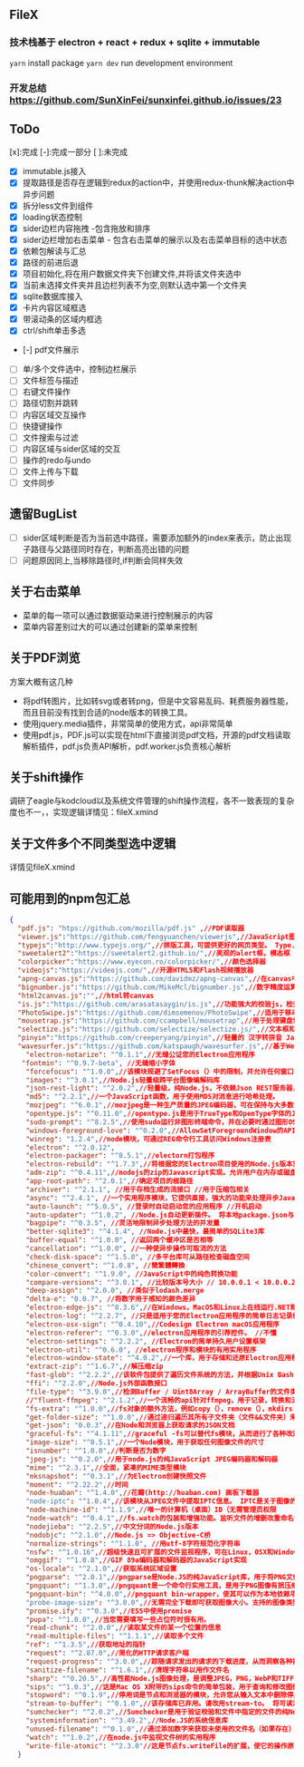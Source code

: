 ## FileX
### 技术栈基于 electron + react + redux + sqlite + immutable
`yarn` install package
`yarn dev` run development environment
### 开发总结 https://github.com/SunXinFei/sunxinfei.github.io/issues/23
## ToDo
[x]:完成  [-]:完成一部分  [ ]:未完成
- [x] immutable.js接入
- [x] 提取路径是否存在逻辑到redux的action中，并使用redux-thunk解决action中异步问题
- [x] 拆分less文件到组件
- [x] loading状态控制
- [x] sider边栏内容拖拽 -包含拖放和排序
- [x] sider边栏增加右击菜单 - 包含右击菜单的展示以及右击菜单目标的选中状态
- [x] 依赖包解读与汇总
- [x] 路径的前进后退
- [x] 项目初始化,将在用户数据文件夹下创建文件,并将该文件夹选中
- [x] 当前未选择文件夹并且边栏列表不为空,则默认选中第一个文件夹
- [x] sqlite数据库接入
- [x] 卡片内容区域框选
- [x] 带滚动条的区域内框选
- [x] ctrl/shift单击多选
- [-] pdf文件展示
- [ ] 单/多个文件选中，控制边栏展示
- [ ] 文件标签与描述
- [ ] 右键文件操作
- [ ] 路径切割并跳转
- [ ] 内容区域交互操作 
- [ ] 快捷键操作
- [ ] 文件搜索与过滤
- [ ] 内容区域与sider区域的交互
- [ ] 操作的redo与undo
- [ ] 文件上传与下载
- [ ] 文件同步
## 遗留BugList
- [ ] sider区域判断是否为当前选中路径，需要添加额外的index来表示，防止出现子路径与父路径同时存在，判断高亮出错的问题
- [ ] 问题原因同上,当移除路径时,if判断会同样失效
## 关于右击菜单
- 菜单的每一项可以通过数据驱动来进行控制展示的内容
- 菜单内容差别过大的可以通过创建新的菜单来控制
## 关于PDF浏览
方案大概有这几种
- 将pdf转图片，比如转svg或者转png，但是中文容易乱码、耗费服务器性能，而且目前没有找到合适的node版本的转换工具。
- 使用jquery.media插件，非常简单的使用方式，api非常简单
- 使用pdf.js，PDF.js可以实现在html下直接浏览pdf文档，开源的pdf文档读取解析插件，pdf.js负责API解析，pdf.worker.js负责核心解析
## 关于shift操作
调研了eagle与kodcloud以及系统文件管理的shift操作流程，各不一致表现的复杂度也不一，，实现逻辑详情见：fileX.xmind
## 关于文件多个不同类型选中逻辑
详情见fileX.xmind
## 可能用到的npm包汇总

```json
{
  "pdf.js": "htps://github.com/mozilla/pdf.js" ,//PDF读取器
  "viewer.js":"https://github.com/fengyuanchen/viewerjs",//JavaScript图像查看器
  "typejs":"http://www.typejs.org/",//排版工具，可提供更好的网页类型。 Type.js允许您编写新的CSS属性以对Web上的字体样式进行更好的排版控制。
  "sweetalert2":"https://sweetalert2.github.io/",//美观的alert框，模态框
  "colorpicker":"https://www.eyecon.ro/colorpicker/",//颜色选择器
  "videojs":"https://videojs.com/",//开源HTML5和Flash视频播放器
  "apng-canvas.js":"https://github.com/davidmz/apng-canvas",//在canvas中执行apng
  "bignumber.js":"https://github.com/MikeMcl/bignumber.js",//数字精度运算库，一个用于任意精度十进制和非十进制算术的JavaScript库
  "html2canvas.js":"",//html转canvas
  "is.js":"https://github.com/arasatasaygin/is.js",//功能强大的校验js，检查类型，正则表达式，状态，时间等
  "PhotoSwipe.js":"https://github.com/dimsemenov/PhotoSwipe",//适用于移动和台式机，模块化，框架独立的JavaScript图片库
  "mousetrap.js":"https://github.com/ccampbell/mousetrap",//用于处理键盘快捷键的简单库
  "selectize.js":"https://github.com/selectize/selectize.js/",//文本框和<select>框的混合体。它基于jQuery，具有自动完成功能和本机感觉的键盘导航；用于标记，联系人列表等  //// 使用react-select
  "pinyin":"https://github.com/creeperyang/pinyin",//轻量的 汉字转拼音 JavaScript库。可以轻松获取汉字的拼音
  "wavesurfer.js":"https://github.com/katspaugh/wavesurfer.js",//基于Web Audio和Canvas构建的可导航波形
    "electron-notarize": "^0.1.1",//无缝公证您的Electron应用程序
   "fontmin": "^0.9.7-beta", //无缝缩小字体 
    "forcefocus": "^1.0.0",//该模块规避了SetFocus（）中的限制，并允许任何窗口窃取焦点。 它在其他平台上重用了Electron内置的焦点。
    "images": "^3.0.1",//Node.js轻量级跨平台图像编解码库
    "json-rest-light": "^2.0.2",//轻量级，纯Node.js，不依赖Json REST服务器，使用HTTP服务器
    "md5": "^2.2.1",//一个JavaScript函数，用于使用MD5对消息进行哈希处理。
    "mozjpeg": "^6.0.1",//mozjpeg是一种生产质量的JPEG编码器，可在保持与大多数已部署解码器兼容的同时提高压缩率
    "opentype.js": "^0.11.0",//opentype.js是用于TrueType和OpenType字体的JavaScript解析器和编写器。 它使您可以从浏览器或Node.js访问文本的字母形式。
    "sudo-prompt": "^8.2.5",//使用sudo运行非图形终端命令，并在必要时通过图形OS对话框提示用户。对于需要Node.js的后台Node.js应用程序或本机Electron应用程序很有用。
    "windows-foreground-love": "^0.2.0",//AllowSetForegroundWindow的API包装器,使指定的进程能够使用SetForegroundWindow函数设置前景窗口
    "winreg": "1.2.4",//node模块，可通过REG命令行工具访问Windows注册表
    "electron": "^2.0.12",
    "electron-packager": "^8.5.1",//electorn打包程序
    "electron-rebuild": "^1.7.3",//将根据您的Electron项目使用的Node.js版本重建本机Node.js模块
    "adm-zip": "^0.4.11",//nodejs的zip的Javascript实现。允许用户在内存或磁盘中创建或提取zip文件
    "app-root-path": "^2.0.1",//确定项目的根路径
    "archiver": "^2.1.1", //用于存档生成的流接口 //用于压缩包相关
    "async": "^2.4.1", //一个实用程序模块，它提供直接，强大的功能来处理异步JavaScript
    "auto-launch": "^5.0.5", //登录时自动启动您的应用程序 //开机启动
    "auto-updater": "^1.0.2", //Node.js自动更新插件。 将本地package.json与存储库package.json进行比较，如果版本不匹配，则下载最新的zip并将其解压缩。
    "bagpipe": "^0.3.5", //灵活地限制异步处理方法的并发量
    "better-sqlite3": "^4.1.4", //Node.js中最快，最简单的SQLite3库
    "buffer-equal": "^1.0.0", //返回两个缓冲区是否相等
    "cancellation": "^1.0.0", //一种使异步操作可取消的方法
    "check-disk-space": "^1.5.0", //多平台库可从路径检查磁盘空间
    "chinese_convert": "^1.0.8", //簡繁體轉換
    "color-convert": "^1.9.0", //JavaScript中的纯色转换功能
    "compare-versions": "^3.0.1", //比较版本号大小 // 10.0.0.1 < 10.0.0.2
    "deep-assign": "^2.0.0", //类似于lodash.merge
    "delta-e": "0.0.7", //将数字用于感知的颜色差异
    "electron-edge-js": "^8.3.6",//在Windows，MacOS和Linux上在线运行.NET和Node.js代码
    "electron-log": "^2.2.7", //只是适用于您的Electron应用程序的简单日志记录模块
    "electron-osx-sign": "^0.4.10",//Codesign Electron macOS应用程序
    "electron-referer": "^0.3.0",//electron应用程序的引荐控件。 //不懂
    "electron-settings": "^2.2.2", //Electron的简单持久用户设置框架
    "electron-util": "^0.6.0", //electron程序和模块的有用实用程序
    "electron-window-state": "^4.0.2",//一个库，用于存储和还原Electron应用程序的窗口大小和位置
    "extract-zip": "^1.6.7",//解压缩zip
    "fast-glob": "^2.2.2",//该软件包提供了遍历文件系统的方法，并根据Unix Bash shell使用的规则返回了与指定模式的定义集匹配的路径名，并进行了一些简化，同时以任意顺序返回结果。快速，简单，有效。
    "ffi": "^2.2.0",//Node.js外部函数接口
    "file-type": "^3.9.0",//检测Buffer / Uint8Array / ArrayBuffer的文件类型
    //"fluent-ffmpeg": "^2.1.2",//一个流畅的api针对ffmpeg，用于记录，转换和流传输音频和视频。
    "fs-extra": "^1.0.0",//fs对象的额外方法，例如copy（），remove（），mkdirs（）
    "get-folder-size": "^1.0.0",//通过递归遍历其所有子文件夹（文件&&文件夹）来获取文件夹的大小。
    "get-json": "0.0.3",//在Node和浏览器上获取请求的JSON文档
    "graceful-fs": "^4.1.11",//graceful -fs可以替代fs模块，从而进行了各种改进。 这些改进旨在使不同平台和环境之间的行为规范化，并使文件系统访问更能抵抗错误。
    "image-size": "^0.5.1",//一个Node模块，用于获取任何图像文件的尺寸
    "isnumber": "^1.0.0",//判断是否为数字
    "jpeg-js": "^0.2.0",//用于node.js的纯JavaScript JPEG编码器和解码器
    "mime": "^2.3.1",//全面，紧凑的MIME类型模块
    "mksnapshot": "^0.3.1",//为Electron创建快照文件
    "moment": "^2.22.2",//时间
    "node-huaban": "^1.4.0",//花瓣(http://huaban.com) 画板下载器
    "node-iptc": "^1.0.4",//该模块从JPEG文件中提取IPTC信息。 IPTC是关于图像的（主要是非技术性的）结构化元数据，具有创建者/艺术家，版权，关键字，类别等字段。 有关更多信息
    "node-machine-id": "^1.1.9",//唯一的计算机（桌面）ID（无需管理员权限
    "node-watch": "^0.4.1",//fs.watch的包装和增强功能。监听文件的增删改重命名等
    "nodejieba": "^2.2.5",//中文分词的Node.js版本
    "nodobjc": "^2.1.0",//Node.js => Objective-C桥
    "normalize-strings": "^1.1.0", //用utf-8字符规范化字符串
    "nsfw": "^1.0.16",//超级快速且可扩展的文件监视程序，可在Linux，OSX和Windows上提供一致的界面
    "omggif": "^1.0.8",//GIF 89a编码器和解码器的JavaScript实现
    "os-locale": "^2.1.0",//获取系统区域设置
    "pngparse": "^2.0.1",//pngparse是Node.JS的纯JavaScript库，用于将PNG文件转换为像素值数组
    "pngquant": "^1.3.0",//pngquant是一个命令行实用工具，是用于PNG图像有损压缩的库。
    "pngquant-bin": "^4.0.0",//pngquant bin-wrapper，使其可以作为本地依赖项无缝使用http://pngquant.org
    "probe-image-size": "^3.0.0",//无需完全下载即可获取图像大小。支持的图像类型：JPG，GIF，PNG，WebP，BMP，TIFF，SVG，PSD。
    "promise.ify": "^0.3.0",//ES5中使用promise
    "pupa": "^1.0.0",//当您需要填写一些占位符时很有用。
    "read-chunk": "^2.0.0",//读取某文件的某一个位置的信息
    "read-multiple-files": "^1.1.1",//读取多个文件
    "ref": "^1.3.5",//获取地址的指针
    "request": "^2.87.0",//简化的HTTP请求客户端
    "request-progress": "^3.0.0",//踪随请求发出的请求的下载进度，从而洞察各种指标，包括进度百分比，下载速度和剩余时间
    "sanitize-filename": "^1.6.1",//清理字符串以用作文件名
    "sharp": "^0.20.5",//高性能Node.js图像处理，是调整JPEG，PNG，WebP和TIFF图像大小的最快模块
    "sips": "^1.0.3",//这是Mac OS X附带的sips命令的简单包装，用于查询和修改图像。 sips命令具有四种模式（图像查询，配置文件查询，图像修改，配置文件修改），在该模块中它们分为4个单独的类
    "stopword": "^0.1.9",//停用词是节点和浏览器的模块，允许您从输入文本中删除停用词。在自然语言处理中，“停止词”是经常使用的词，可以安全地从文本中删除它们而不会改变其含义。
    "stream-to-buffer": "^0.1.0",//该存储库已弃用。请改用stream-to。 将可读流的数据连接到单个Buffer实例中
    "sumchecker": "^2.0.2",//Sumchecker是用于验证校验和文件中指定的文件的纯Node.js解决方案，该文件通常由诸如sha256sum之类的程序生成
    "systeminformation": "^3.49.2",//Node.JS的系统信息库
    "unused-filename": "^0.1.0",//通过添加数字来获取未使用的文件名（如果存在）
    "watch": "^1.0.2",//在node.js中监视文件树的实用程序
    "write-file-atomic": "^2.3.0"//这是节点fs.writeFile的扩展，使它的操作原子化，并允许您设置所有权（文件的uid / gid）
  }
  ```